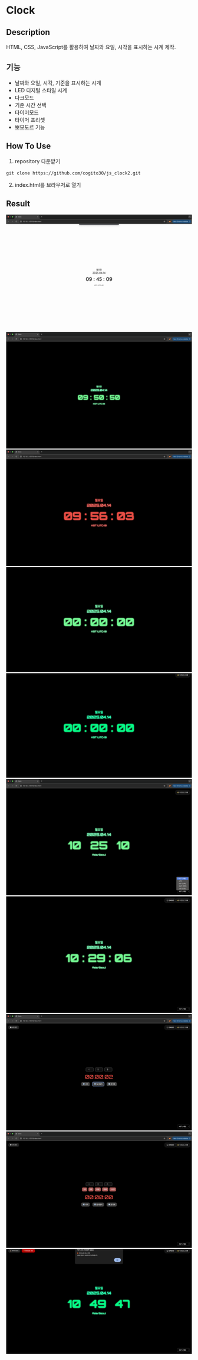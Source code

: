 # Clock

## Description
HTML, CSS, JavaScript를 활용하여 날짜와 요일, 시각을 표시하는 시계 제작. 

## 기능
- 날짜와 요일, 시각, 기준을 표시하는 시계
- LED 디지털 스타일 시계
- 다크모드
- 기준 시간 선택
- 타이머모드
- 타이머 프리셋
- 뽀모도르 기능


## How To Use
1) repository 다운받기
```
git clone https://github.com/cogito30/js_clock2.git
```
2) index.html를 브라우저로 열기

## Result
![Clock 결과물1](./result/result.png)
![Clock 결과물2](./result/result2.png)
![Clock 결과물3](./result/result3.png)
![Clock 결과물4](./result/result4.gif)
![Clock 결과물5](./result/result5.gif)
![Clock 결과물6](./result/result6.png)
![Clock 결과물7](./result/result7.png)
![Clock 결과물8](./result/result8.png)
![Clock 결과물9](./result/result9.png)
![Clock 결과물10](./result/result10.gif)
